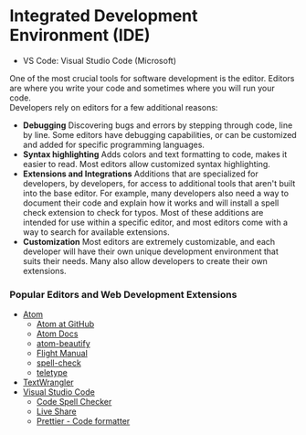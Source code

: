 # Integrated Development Environment (IDE)

- VS Code: Visual Studio Code (Microsoft)


One of the most crucial tools for software development is the editor. Editors are where you write your code and sometimes where you will run your code.  
Developers rely on editors for a few additional reasons:    
- **Debugging** Discovering bugs and errors by stepping through code, line by line. Some editors have debugging capabilities, or can be customized and added for specific programming languages.    
- **Syntax highlighting** Adds colors and text formatting to code, makes it easier to read. Most editors allow customized syntax highlighting.  
- **Extensions and Integrations** Additions that are specialized for developers, by developers, for access to additional tools that aren't built into the base editor. For example, many developers also need a way to document their code and explain how it works and will install a spell check extension to check for typos. Most of these additions are intended for use within a specific editor, and most editors come with a way to search for available extensions.  
- **Customization** Most editors are extremely customizable, and each developer will have their own unique development environment that suits their needs. Many also allow developers to create their own extensions.   

### Popular Editors and Web Development Extensions  

- [Atom](https://atom.io/)  
  - [Atom at GitHub](https://github.com/atom/atom) 
  - [Atom Docs]( https://atom.io/docs) 
  - [atom-beautify](https://atom.io/packages/atom-beautify)  
  - [Flight Manual](https://flight-manual.atom.io) 
  - [spell-check](https://atom.io/packages/spell-check)  
  - [teletype](https://atom.io/packages/teletype)  
- [TextWrangler](http://www.barebones.com/products/TextWrangler/)
- [Visual Studio Code](https://code.visualstudio.com/)  
  - [Code Spell Checker](https://marketplace.visualstudio.com/items?itemName=streetsidesoftware.code-spell-checker)  
  - [Live Share](https://marketplace.visualstudio.com/items?itemName=MS-vsliveshare.vsliveshare-pack)  
  - [Prettier - Code formatter](https://marketplace.visualstudio.com/items?itemName=esbenp.prettier-vscode)  
